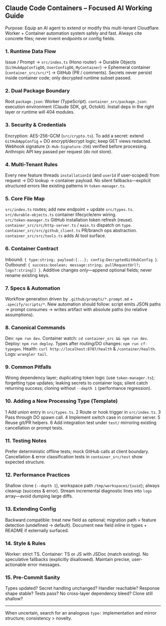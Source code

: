 ## Claude Code Containers – Focused AI Working Guide

Purpose: Equip an AI agent to extend or modify this multi-tenant Cloudflare Worker + Container automation system safely and fast. Always cite concrete files; never invent endpoints or config fields.

### 1. Runtime Data Flow
Issue / Prompt → `src/index.ts` (Hono router) → Durable Objects (`GitHubAppConfigDO`, `UserConfigDO`, `MyContainer`) → Ephemeral container (`container_src/src/*`) → GitHub (PR / comments). Secrets never persist inside container code; only decrypted runtime subset passed.

### 2. Dual Package Boundary
Root `package.json`: Worker (TypeScript). `container_src/package.json`: execution environment (Claude SDK, git, Octokit). Install deps in the right layer or runtime will 404 modules.

### 3. Security & Credentials
Encryption: AES-256-GCM (`src/crypto.ts`). To add a secret: extend `GitHubAppConfig` + DO encrypt/decrypt logic; keep GET views redacted. Webhook signature (`X-Hub-Signature-256`) verified before processing. Anthropic API key passed per request (do not store).

### 4. Multi-Tenant Rules
Every new feature threads `installationId` (and `userId` if user-scoped) from request → DO lookup → container payload. No silent fallbacks—explicit structured errors like existing patterns in `token-manager.ts`.

### 5. Core File Map
`src/index.ts` routes; add new endpoint + update `src/types.ts`.  
`src/durable-objects.ts` container lifecycle/env wiring.  
`src/token-manager.ts` GitHub installation token refresh (reuse).  
`container_src/src/http-server.ts` / `main.ts` dispatch on `type`.  
`container_src/src/github_client.ts` PR/branch ops abstraction.  
`container_src/src/tools.ts` adds AI tool surface.

### 6. Container Contract
Inbound: `{ type:string; payload:{...}; config:DecryptedGitHubConfig }`. Outbound: `{ success:boolean; message:string; pullRequestUrl?; logs?:string[] }`. Additive changes only—append optional fields; never rename existing keys.

### 7. Specs & Automation
Workflow generation driven by `.github/prompts/*.prompt.md` + `.specify/scripts/*`. New automation should follow: script emits JSON paths → prompt consumes → writes artifact with absolute paths (no relative assumptions).

### 8. Canonical Commands
Dev: `npm run dev`.  Container watch: `cd container_src && npm run dev`.  Deploy: `npm run deploy`.  Types after routing/DO changes: `npm run cf-typegen`.  Health: `curl http://localhost:8787/health` & `/container/health`.  Logs: `wrangler tail`.

### 9. Common Pitfalls
Wrong dependency layer; duplicating token logic (use `token-manager.ts`); forgetting type updates; leaking secrets to container logs; silent catch returning success; cloning without `--depth 1` (performance regression).

### 10. Adding a New Processing Type (Template)
1 Add union entry in `src/types.ts`. 2 Route or hook trigger in `src/index.ts`. 3 Pass through DO spawn call. 4 Implement switch case in container server. 5 Reuse git/PR helpers. 6 Add integration test under `test/` mirroring existing cancellation or prompt tests.

### 11. Testing Notes
Prefer deterministic offline tests; mock GitHub calls at client boundary. Cancellation & error classification tests in `container_src/test` show expected structure.

### 12. Performance Practices
Shallow clone (`--depth 1`), workspace path `/tmp/workspaces/{uuid}`; always cleanup (success & error). Stream incremental diagnostic lines into `logs` array—avoid dumping large diffs.

### 13. Extending Config
Backward compatible: treat new field as optional; migration path = feature detection (undefined → default). Document new field inline in types + README if externally surfaced.

### 14. Style & Rules
Worker: strict TS. Container: TS or JS with JSDoc (match existing). No speculative fallbacks (explicitly disallowed). Maintain precise, user-actionable error messages.

### 15. Pre-Commit Sanity
Types updated?  Secret handling unchanged?  Handler reachable?  Response shape stable?  Tests pass?  No cross-layer dependency bleed?  Clone still shallow?

---
When uncertain, search for an analogous `type:` implementation and mirror structure; consistency > novelty.

